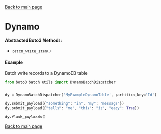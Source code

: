 [Back to main page](https://g-farrow.github.io/boto3_batch_utils)

# Dynamo
#### Abstracted Boto3 Methods:
* `batch_write_item()`

#### Example
Batch write records to a DynamoDB table
```python
from boto3_batch_utils import DynamoBatchDispatcher


dy = DynamoBatchDispatcher('MyExampleDynamoTable', partition_key='Id')

dy.submit_payload({"something": "in", "my": "message"})
dy.submit_payload({"tells": "me", "this": "is", "easy": True})

dy.flush_payloads()
```

[Back to main page](https://g-farrow.github.io/boto3_batch_utils)